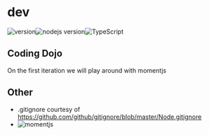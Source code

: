 # dev

![version](https://img.shields.io/badge/version-0.0.1-yellow)![nodejs version](https://img.shields.io/badge/node-%3E%3D%2012-success)![TypeScript](https://img.shields.io/badge/%3C%2F%3E-Typescript-blue)

## Coding Dojo

On the first iteration we will play around with momentjs

## Other

* .gitignore courtesy of https://github.com/github/gitignore/blob/master/Node.gitignore
* ![momentjs](https://momentjs.com/)
